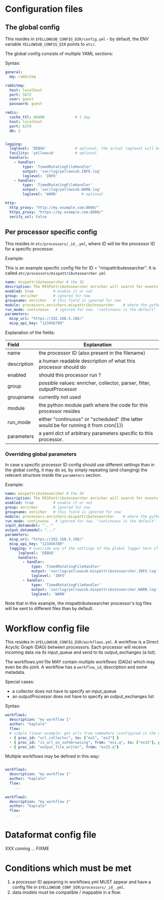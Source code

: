 # Configuration files

## The global config   

This resides in `$YELLOWSUB_CONFIG_DIR/config.yml` - by default, the ENV variable `YELLOWSUB_CONFIG_DIR` points to `etc/`.

The global config consists of multiple YAML sections:

Syntax: 
```yaml
general:
  mq: rabbitmq

rabbitmq:
  host: localhost
  port: 5672
  user: guest 
  password: guest

redis:
  cache_ttl: 86400              # 1 day
  host: localhost
  port: 6379
  db: 2


logging:
  loglevel: 'DEBUG'             # optional, the actual loglevel will be set on the individual handlers, default=DEBUG
  facility: 'yellowsub'         # optional
  handlers:
    - handler:
        type: 'TimedRotatingFileHandler'
        output: 'var/log/yellowsub.INFO.log'
        loglevel: 'INFO'
    - handler:
        type: 'TimedRotatingFileHandler'
        output: 'var/log/yellowsub.WARN.log'
        loglevel: 'WARN'           # optional

http:
  http_proxy: "http://my.example.com:8080/"
  https_proxy: "https://my.example.com:8080/"
  verify_ssl: False
```

## Per processor specific config

This resides in `etc/processors/_id_.yml`, where *ID* will be the processor ID for a specific processor.

Example:

This is an example specific config file for ID = "mispattributesearcher". 
It is called `etc/processors/mispattributesearcher.yml`

```yaml
name: mispattributesearcher # the ID
description: The MISPattributesearcher enricher will search for events in MISP for a given IoC (IP address, etc..)
enabled: true         # enable it or not
group: enricher       # ignored for now
groupname: enricher   # this field is ignored for now
module: processors.enrichers.mispattributesearcher    # where the python module resides
run_mode: continuous   # ignored for now. "continuous is the default"
parameters: 
  misp_uri: "https://192.168.5.108/"                                            
  misp_api_key: "123456789"                                                              
```

Explanation of the fields:

|Field   | Explanation | 
|:------ | ------------ | 
| name  | the processor ID (also present in the filename) |
| description | a human readable description of what this processor should do |
| enabled | should this processor run ? |
| group | possible values: enricher, collector, parser, filter, outputProcessor |
| groupname | currently not used |
| module | the python module path where the code for this processor resides |
| run_mode | either "continuous" or "scheduled" (the latter would be for running it from cron(1)) |
| parameters | a yaml dict of arbitrary parameters specific to this processor. |


### Overriding global parameters

In case a specific processor ID config should use different settings than in the global config,
it may do so, by simply repeating (and changing) the relevant structure inside the `parameters` section.

Example:

```yaml
name: mispattributesearcher # the ID
description: The MISPattributesearcher enricher will search for events in MISP for a given IoC (IP address, etc..)
enabled: true         # enable it or not
group: enricher       # ignored for now
groupname: enricher   # this field is ignored for now
module: processors.enrichers.mispattributesearcher    # where the python module resides
run_mode: continuous   # ignored for now. "continuous is the default"
input_datamodel: "..."
output_datamodel: "..."
parameters: 
  misp_uri: "https://192.168.5.108/"                                            
  misp_api_key: "123456789"     
  logging: # override any of the settings of the global logger here if needed
      loglevel: 'DEBUG'
      handlers:
        - handler:
            type: 'TimedRotatingFileHandler'
            output: 'var/log/yellowsub.mispattributesearcher.INFO.log'
            loglevel: 'INFO'
        - handler:
            type: 'TimedRotatingFileHandler'
            output: 'var/log/yellowsub.mispattributesearcher.WARN.log'
            loglevel: 'WARN'
```

Note that in this example, the mispattributesearcher processor's log files
will be sent to different files than by default.


# Workflow config file

This resides in `$YELLOWSUB_CONFIG_DIR/workflows.yml`.
A workflow is a Direct Acyclic Graph (DAG) between processors. Each processor will 
receive incoming data via its input_queue and send to its output_exchanges (a list).

The workflows.yml file MAY contain multiple workflows (DAGs) which may even be dis-joint.
A workflow has a `workflow_id`, description and some metadata.

Special cases:
* a collector does not have to specify an input_queue 
* an outputProcessor does not have to specify an output_exchanges list

Syntax:

```yaml
workflow1:
  description: "my workflow 1"
  author: "kaplale"
  flow:
  # simple linear example: get urls from somewhere (configured in the url_collector.yml) and do parallel lookups in safebrowsing, finally write the enriched results to a file.
  - { proc_id: "url_collector", to: ["ex1", "ex2"] }
  - { proc_id: "is_url_on_safebrowsing", from: "ex1.q", to: ["ex15"], paralellism: 3 }
  - { proc_id: "output_file_writer", from: "ex15.q"}
```

Multiple workflows may be defined in this way:

```yaml

workflow1:
  description: "my workflow 1"
  author: "kaplale"
  flow:
    ...
  
workflow2:
  description: "my workflow 2"
  author: "kaplale"
  flow:
    ... 
```

# Dataformat config file

XXX coming ... FIXME

# Conditions which must be met

1. a processor ID appearing in workflows.yml MUST appear and have a config file in `$YELLOWSUB_CONF_DIR/processors/_id_.yml`.
2. data models must be compatible / mappable in a flow.

